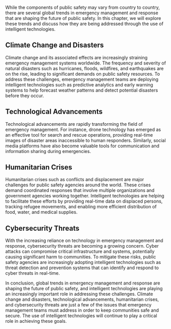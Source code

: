 
While the components of public safety may vary from country to country, there are several global trends in emergency management and response that are shaping the future of public safety. In this chapter, we will explore these trends and discuss how they are being addressed through the use of intelligent technologies.

Climate Change and Disasters
----------------------------

Climate change and its associated effects are increasingly straining emergency management systems worldwide. The frequency and severity of natural disasters such as hurricanes, floods, wildfires, and earthquakes are on the rise, leading to significant demands on public safety resources. To address these challenges, emergency management teams are deploying intelligent technologies such as predictive analytics and early warning systems to help forecast weather patterns and detect potential disasters before they occur.

Technological Advancements
--------------------------

Technological advancements are rapidly transforming the field of emergency management. For instance, drone technology has emerged as an effective tool for search and rescue operations, providing real-time images of disaster areas inaccessible to human responders. Similarly, social media platforms have also become valuable tools for communication and information sharing during emergencies.

Humanitarian Crises
-------------------

Humanitarian crises such as conflicts and displacement are major challenges for public safety agencies around the world. These crises demand coordinated responses that involve multiple organizations and government agencies working together. Intelligent technologies are helping to facilitate these efforts by providing real-time data on displaced persons, tracking refugee movements, and enabling more efficient distribution of food, water, and medical supplies.

Cybersecurity Threats
---------------------

With the increasing reliance on technology in emergency management and response, cybersecurity threats are becoming a growing concern. Cyber attacks can compromise critical infrastructure and systems, potentially causing significant harm to communities. To mitigate these risks, public safety agencies are increasingly adopting intelligent technologies such as threat detection and prevention systems that can identify and respond to cyber threats in real-time.

In conclusion, global trends in emergency management and response are shaping the future of public safety, and intelligent technologies are playing an increasingly important role in addressing these challenges. Climate change and disasters, technological advancements, humanitarian crises, and cybersecurity threats are just a few of the issues that emergency management teams must address in order to keep communities safe and secure. The use of intelligent technologies will continue to play a critical role in achieving these goals.
